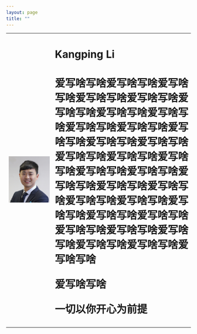 ```yaml
---
layout: page
title: ""
---
```


<table border="0" style="overflow:hidden">
  <tr>
    <td width="25%">
      <img src="/zhengjianzhao.jpg" width="100%">   
    </td>
    <td width="75%">
     <h1>Kangping Li<h1>
      <p>爱写啥写啥爱写啥写啥爱写啥写啥爱写啥写啥爱写啥写啥爱写啥写啥爱写啥写啥爱写啥写啥爱写啥写啥爱写啥写啥爱写啥写啥爱写啥写啥爱写啥写啥爱写啥写啥爱写啥写啥爱写啥写啥爱写啥写啥爱写啥写啥爱写啥写啥爱写啥写啥爱写啥写啥爱写啥写啥爱写啥写啥爱写啥写啥爱写啥写啥爱写啥写啥爱写啥写啥爱写啥写啥爱写啥写啥爱写啥写啥爱写啥写啥爱写啥写啥</p>
      <p>爱写啥写啥</p>
      <p>一切以你开心为前提</p>
    </td>
  </tr>
</table>

